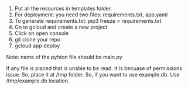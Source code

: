 1. Put all the resources in templates folder.
2. For deployment: you need two files: requirements.txt, app.yaml
3. To generate requirements.txt: pip3 freeze > requirements.txt
4. Go to gcloud and create a new project
5. Click on open console
6. git clone your repo
7. gcloud app deploy

Note: name of the pyhton file should be main.py

If any file is placed that is unable to be read. It is becuase of permissions issue. So, place it at /tmp folder. So, if you want to use example.db. Use /tmp/example.db location.
